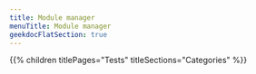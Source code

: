 ```yaml
---
title: Module manager
menuTitle: Module manager 
geekdocFlatSection: true
---
```


{{% children titlePages="Tests" titleSections="Categories" %}}